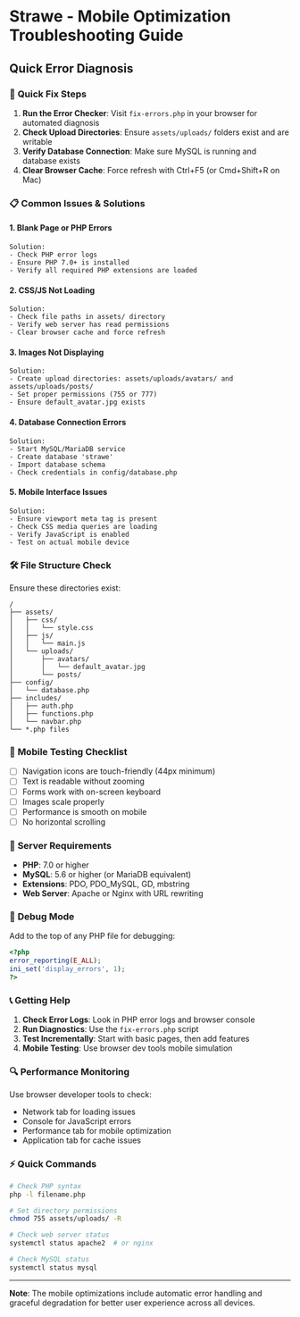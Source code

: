 # Strawe - Mobile Optimization Troubleshooting Guide

## Quick Error Diagnosis

### 🚀 **Quick Fix Steps**

1. **Run the Error Checker**: Visit `fix-errors.php` in your browser for automated diagnosis
2. **Check Upload Directories**: Ensure `assets/uploads/` folders exist and are writable
3. **Verify Database Connection**: Make sure MySQL is running and database exists
4. **Clear Browser Cache**: Force refresh with Ctrl+F5 (or Cmd+Shift+R on Mac)

### 📋 **Common Issues & Solutions**

#### **1. Blank Page or PHP Errors**
```
Solution:
- Check PHP error logs
- Ensure PHP 7.0+ is installed
- Verify all required PHP extensions are loaded
```

#### **2. CSS/JS Not Loading**
```
Solution:
- Check file paths in assets/ directory
- Verify web server has read permissions
- Clear browser cache and force refresh
```

#### **3. Images Not Displaying**
```
Solution:
- Create upload directories: assets/uploads/avatars/ and assets/uploads/posts/
- Set proper permissions (755 or 777)
- Ensure default_avatar.jpg exists
```

#### **4. Database Connection Errors**
```
Solution:
- Start MySQL/MariaDB service
- Create database 'strawe'
- Import database schema
- Check credentials in config/database.php
```

#### **5. Mobile Interface Issues**
```
Solution:
- Ensure viewport meta tag is present
- Check CSS media queries are loading
- Verify JavaScript is enabled
- Test on actual mobile device
```

### 🛠️ **File Structure Check**

Ensure these directories exist:
```
/
├── assets/
│   ├── css/
│   │   └── style.css
│   ├── js/
│   │   └── main.js
│   └── uploads/
│       ├── avatars/
│       │   └── default_avatar.jpg
│       └── posts/
├── config/
│   └── database.php
├── includes/
│   ├── auth.php
│   ├── functions.php
│   └── navbar.php
└── *.php files
```

### 📱 **Mobile Testing Checklist**

- [ ] Navigation icons are touch-friendly (44px minimum)
- [ ] Text is readable without zooming
- [ ] Forms work with on-screen keyboard
- [ ] Images scale properly
- [ ] Performance is smooth on mobile
- [ ] No horizontal scrolling

### 🔧 **Server Requirements**

- **PHP**: 7.0 or higher
- **MySQL**: 5.6 or higher (or MariaDB equivalent)
- **Extensions**: PDO, PDO_MySQL, GD, mbstring
- **Web Server**: Apache or Nginx with URL rewriting

### 🐛 **Debug Mode**

Add to the top of any PHP file for debugging:
```php
<?php
error_reporting(E_ALL);
ini_set('display_errors', 1);
?>
```

### 📞 **Getting Help**

1. **Check Error Logs**: Look in PHP error logs and browser console
2. **Run Diagnostics**: Use the `fix-errors.php` script
3. **Test Incrementally**: Start with basic pages, then add features
4. **Mobile Testing**: Use browser dev tools mobile simulation

### 🔍 **Performance Monitoring**

Use browser developer tools to check:
- Network tab for loading issues
- Console for JavaScript errors
- Performance tab for mobile optimization
- Application tab for cache issues

### ⚡ **Quick Commands**

```bash
# Check PHP syntax
php -l filename.php

# Set directory permissions
chmod 755 assets/uploads/ -R

# Check web server status
systemctl status apache2  # or nginx

# Check MySQL status
systemctl status mysql
```

---

**Note**: The mobile optimizations include automatic error handling and graceful degradation for better user experience across all devices.